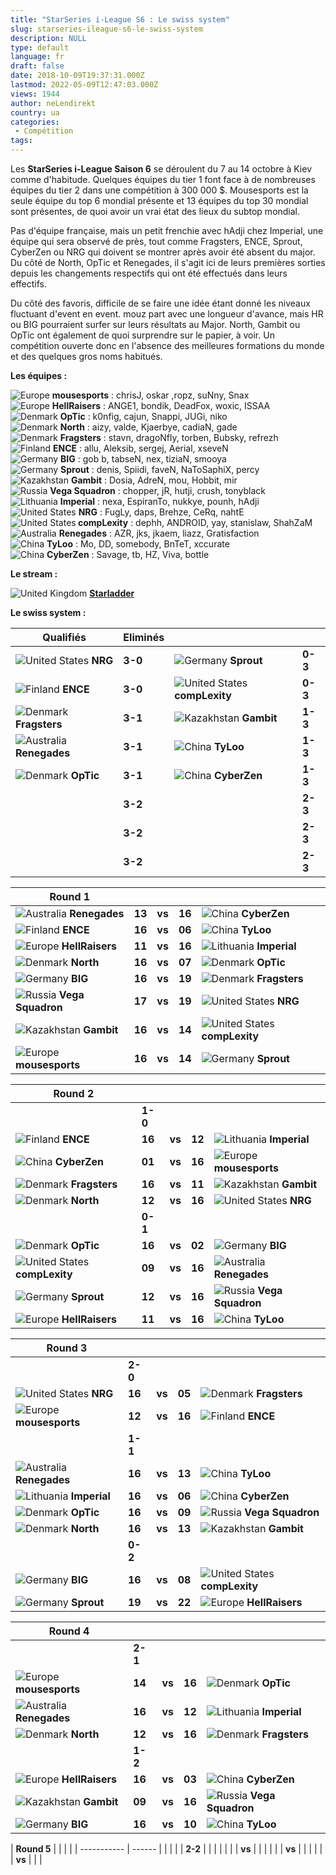 ```yaml
---
title: "StarSeries i-League S6 : Le swiss system"
slug: starseries-ileague-s6-le-swiss-system
description: NULL
type: default
language: fr
draft: false
date: 2018-10-09T19:37:31.000Z
lastmod: 2022-05-09T12:47:03.000Z
views: 1944
author: neLendirekt
country: ua
categories:
 - Compétition
tags:
---
```

Les **StarSeries i-League Saison 6** se déroulent du 7 au 14 octobre à Kiev comme d'habitude. Quelques équipes du tier 1 font face à de nombreuses équipes du tier 2 dans une compétition à 300 000 $. Mousesports est la seule équipe du top 6 mondial présente et 13 équipes du top 30 mondial sont présentes, de quoi avoir un vrai état des lieux du subtop mondial.

Pas d'équipe française, mais un petit frenchie avec hAdji chez Imperial, une équipe qui sera observé de près, tout comme Fragsters, ENCE, Sprout, CyberZen ou NRG qui doivent se montrer après avoir été absent du major. Du côté de North, OpTic et Renegades, il s'agit ici de leurs premières sorties depuis les changements respectifs qui ont été effectués dans leurs effectifs.

Du côté des favoris, difficile de se faire une idée étant donné les niveaux fluctuant d'event en event. mouz part avec une longueur d'avance, mais HR ou BIG pourraient surfer sur leurs résultats au Major. North, Gambit ou OpTic ont également de quoi surprendre sur le papier, à voir. Un compétition ouverte donc en l'absence des meilleures formations du monde et des quelques gros noms habitués.

**Les équipes :**

![Europe](/images/countries/eu.svg)⁠ **mousesports** : chrisJ, oskar ,ropz, suNny, Snax  
![Europe](/images/countries/eu.svg)⁠ **HellRaisers** : ANGE1, bondik, DeadFox, woxic, ISSAA  
![Denmark](/images/countries/dk.svg)⁠ **OpTic** : k0nfig, cajun, Snappi, JUGi, niko  
![Denmark](/images/countries/dk.svg)⁠ **North** : aizy, valde, Kjaerbye, cadiaN, gade  
![Denmark](/images/countries/dk.svg)⁠ **Fragsters** : stavn, dragoNfly, torben, Bubsky, refrezh  
![Finland](/images/countries/fi.svg)⁠ **ENCE** : allu, Aleksib, sergej, Aerial, xseveN  
![Germany](/images/countries/de.svg)⁠ **BIG** : gob b, tabseN, nex, tiziaN, smooya  
![Germany](/images/countries/de.svg)⁠ **Sprout** : denis, Spiidi, faveN, NaToSaphiX, percy  
![Kazakhstan](/images/countries/kz.svg)⁠ **Gambit** : Dosia, AdreN, mou, Hobbit, mir  
![Russia](/images/countries/ru.svg)⁠ **Vega Squadron** : chopper, jR, hutji, crush, tonyblack  
![Lithuania](/images/countries/lt.svg)⁠ **Imperial** : nexa, EspiranTo, nukkye, pounh, hAdji  
![United States](/images/countries/us.svg)⁠ **NRG** : FugLy, daps, Brehze, CeRq, nahtE  
![United States](/images/countries/us.svg)**⁠ compLexity** : dephh, ANDROID, yay, stanislaw, ShahZaM  
![Australia](/images/countries/au.svg)⁠ **Renegades** : AZR, jks, jkaem, liazz, Gratisfaction  
![China](/images/countries/cn.svg)⁠ **TyLoo** : Mo, DD, somebody, BnTeT, xccurate  
![China](/images/countries/cn.svg)⁠ **CyberZen** : Savage, tb, HZ, Viva, bottle

**Le stream :**

![United Kingdom](/images/countries/gb.svg)⁠ [**Starladder** ](https://www.twitch.tv/starladder%5Fcs%5Fen)

**Le swiss system :**

| **Qualifiés**                                         | **Eliminés** |                                                            |         |
| ----------------------------------------------------- | ------------ | ---------------------------------------------------------- | ------- |
| ![United States](/images/countries/us.svg)⁠ **NRG**   | **3-0**      | ![Germany](/images/countries/de.svg)⁠ **Sprout**           | **0-3** |
| ![Finland](/images/countries/fi.svg)⁠ **ENCE**        | **3-0**      | ![United States](/images/countries/us.svg)**⁠ compLexity** | **0-3** |
| ![Denmark](/images/countries/dk.svg)⁠ **Fragsters**   | **3-1**      | ![Kazakhstan](/images/countries/kz.svg)⁠ **Gambit**        | **1-3** |
| ![Australia](/images/countries/au.svg)⁠ **Renegades** | **3-1**      | ![China](/images/countries/cn.svg)⁠ **TyLoo**              | **1-3** |
| ![Denmark](/images/countries/dk.svg)⁠ **OpTic**       | **3-1**      | ![China](/images/countries/cn.svg)⁠ **CyberZen**           | **1-3** |
| | **3-2**                                             |              | **2-3**                                                    |         |
| | **3-2**                                             |              | **2-3**                                                    |         |
| | **3-2**                                             |              | **2-3**                                                    |         |

  
| **Round 1**                                            |        |        |        |                                                            |
| ------------------------------------------------------ | ------ | ------ | ------ | ---------------------------------------------------------- |
| ![Australia](/images/countries/au.svg)⁠ **Renegades**  | **13** | **vs** | **16** | ![China](/images/countries/cn.svg)⁠ **CyberZen**           |
| ![Finland](/images/countries/fi.svg)⁠ **ENCE**         | **16** | **vs** | **06** | ![China](/images/countries/cn.svg)⁠ **TyLoo**              |
| ![Europe](/images/countries/eu.svg)⁠ **HellRaisers**   | **11** | **vs** | **16** | ![Lithuania](/images/countries/lt.svg)⁠ **Imperial**       |
| ![Denmark](/images/countries/dk.svg)⁠ **North**        | **16** | **vs** | **07** | ![Denmark](/images/countries/dk.svg)⁠ **OpTic**            |
| ![Germany](/images/countries/de.svg)⁠ **BIG**          | **16** | **vs** | **19** | ![Denmark](/images/countries/dk.svg)⁠ **Fragsters**        |
| ![Russia](/images/countries/ru.svg)⁠ **Vega Squadron** | **17** | **vs** | **19** | ![United States](/images/countries/us.svg)⁠ **NRG**        |
| ![Kazakhstan](/images/countries/kz.svg)⁠ **Gambit**    | **16** | **vs** | **14** | ![United States](/images/countries/us.svg)**⁠ compLexity** |
| ![Europe](/images/countries/eu.svg)⁠ **mousesports**   | **16** | **vs** | **14** | ![Germany](/images/countries/de.svg)⁠ **Sprout**           |

  
| **Round 2**                                                |        |        |        |                                                        |
| ---------------------------------------------------------- | ------ | ------ | ------ | ------------------------------------------------------ |
| | **1-0**                                                  |        |        |        |                                                        |
| ![Finland](/images/countries/fi.svg)⁠ **ENCE**             | **16** | **vs** | **12** | ![Lithuania](/images/countries/lt.svg)⁠ **Imperial**   |
| ![China](/images/countries/cn.svg)⁠ **CyberZen**           | **01** | **vs** | **16** | ![Europe](/images/countries/eu.svg)⁠ **mousesports**   |
| ![Denmark](/images/countries/dk.svg)⁠ **Fragsters**        | **16** | **vs** | **11** | ![Kazakhstan](/images/countries/kz.svg)⁠ **Gambit**    |
| ![Denmark](/images/countries/dk.svg)⁠ **North**            | **12** | **vs** | **16** | ![United States](/images/countries/us.svg)⁠ **NRG**    |
| | **0-1**                                                  |        |        |        |                                                        |
| ![Denmark](/images/countries/dk.svg)⁠ **OpTic**            | **16** | **vs** | **02** | ![Germany](/images/countries/de.svg)⁠ **BIG**          |
| ![United States](/images/countries/us.svg)**⁠ compLexity** | **09** | **vs** | **16** | ![Australia](/images/countries/au.svg)⁠ **Renegades**  |
| ![Germany](/images/countries/de.svg)⁠ **Sprout**           | **12** | **vs** | **16** | ![Russia](/images/countries/ru.svg)⁠ **Vega Squadron** |
| ![Europe](/images/countries/eu.svg)⁠ **HellRaisers**       | **11** | **vs** | **16** | ![China](/images/countries/cn.svg)⁠ **TyLoo**          |

  
| **Round 3**                                           |        |        |        |                                                            |
| ----------------------------------------------------- | ------ | ------ | ------ | ---------------------------------------------------------- |
| | **2-0**                                             |        |        |        |                                                            |
| ![United States](/images/countries/us.svg)⁠ **NRG**   | **16** | **vs** | **05** | ![Denmark](/images/countries/dk.svg)⁠ **Fragsters**        |
| ![Europe](/images/countries/eu.svg)⁠ **mousesports**  | **12** | **vs** | **16** | ![Finland](/images/countries/fi.svg)⁠ **ENCE**             |
| | **1-1**                                             |        |        |        |                                                            |
| ![Australia](/images/countries/au.svg)⁠ **Renegades** | **16** | **vs** | **13** | ![China](/images/countries/cn.svg)⁠ **TyLoo**              |
| ![Lithuania](/images/countries/lt.svg)⁠ **Imperial**  | **16** | **vs** | **06** | ![China](/images/countries/cn.svg)⁠ **CyberZen**           |
| ![Denmark](/images/countries/dk.svg)⁠ **OpTic**       | **16** | **vs** | **09** | ![Russia](/images/countries/ru.svg)⁠ **Vega Squadron**     |
| ![Denmark](/images/countries/dk.svg)⁠ **North**       | **16** | **vs** | **13** | ![Kazakhstan](/images/countries/kz.svg)⁠ **Gambit**        |
| | **0-2**                                             |        |        |        |                                                            |
| ![Germany](/images/countries/de.svg)⁠ **BIG**         | **16** | **vs** | **08** | ![United States](/images/countries/us.svg)**⁠ compLexity** |
| ![Germany](/images/countries/de.svg)⁠ **Sprout**      | **19** | **vs** | **22** | ![Europe](/images/countries/eu.svg)⁠ **HellRaisers**       |

  
| **Round 4**                                           |        |        |        |                                                        |
| ----------------------------------------------------- | ------ | ------ | ------ | ------------------------------------------------------ |
| | **2-1**                                             |        |        |        |                                                        |
| ![Europe](/images/countries/eu.svg)⁠ **mousesports**  | **14** | **vs** | **16** | ![Denmark](/images/countries/dk.svg)⁠ **OpTic**        |
| ![Australia](/images/countries/au.svg)⁠ **Renegades** | **16** | **vs** | **12** | ![Lithuania](/images/countries/lt.svg)⁠ **Imperial**   |
| ![Denmark](/images/countries/dk.svg)⁠ **North**       | **12** | **vs** | **16** | ![Denmark](/images/countries/dk.svg)⁠ **Fragsters**    |
| | **1-2**                                             |        |        |        |                                                        |
| ![Europe](/images/countries/eu.svg)⁠ **HellRaisers**  | **16** | **vs** | **03** | ![China](/images/countries/cn.svg)⁠ **CyberZen**       |
| ![Kazakhstan](/images/countries/kz.svg)⁠ **Gambit**   | **09** | **vs** | **16** | ![Russia](/images/countries/ru.svg)⁠ **Vega Squadron** |
| ![Germany](/images/countries/de.svg)⁠ **BIG**         | **16** | **vs** | **10** | ![China](/images/countries/cn.svg)⁠ **TyLoo**          |

  
| **Round 5** |        |  |  |
| ----------- | ------ |  |  |
| | **2-2**   |        |  |  |
| |           | **vs** |  |  |
| |           | **vs** |  |  |
| |           | **vs** |  |  |
  
  
